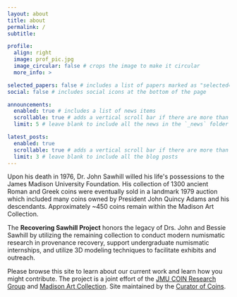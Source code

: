 ```yaml
---
layout: about
title: about
permalink: /
subtitle: 

profile:
  align: right
  image: prof_pic.jpg
  image_circular: false # crops the image to make it circular
  more_info: >

selected_papers: false # includes a list of papers marked as "selected={true}"
social: false # includes social icons at the bottom of the page

announcements:
  enabled: true # includes a list of news items
  scrollable: true # adds a vertical scroll bar if there are more than 3 news items
  limit: 5 # leave blank to include all the news in the `_news` folder

latest_posts:
  enabled: true
  scrollable: true # adds a vertical scroll bar if there are more than 3 new posts items
  limit: 3 # leave blank to include all the blog posts
---
```


Upon his death in 1976, Dr. John Sawhill willed his life's possessions to the James Madison University Foundation. His collection of 1300 ancient Roman and Greek coins were eventually sold in a landmark 1979 auction which included many coins owned by President John Quincy Adams and his descendants. Approximately ~450 coins remain within the Madison Art Collection. 

The **Recovering Sawhill Project** honors the legacy of Drs. John and Bessie Sawhill by utilizing the remaining collection to conduct modern numismatic research in provenance recovery, support undergraduate numismatic internships, and utilize 3D modeling techniques to facilitate exhibits and outreach.

Please browse this site to learn about our current work and learn how you might contribute. The project is a joint effort of the [JMU COIN Research Group](https://github.com/COIN-Research-Group/) and [Madison Art Collection](https://www.jmu.edu/madisonart/index.shtml). Site maintained by the [Curator of Coins](https://www.jmu.edu/madisonart/people/forsyth-jason.shtml).